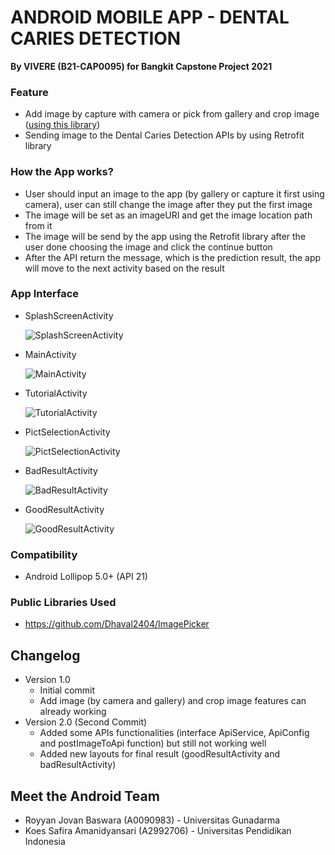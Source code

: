 # ANDROID MOBILE APP - DENTAL CARIES DETECTION
__By VIVERE (B21-CAP0095) for Bangkit Capstone Project 2021__

### Feature
- Add image by capture with camera or pick from gallery and crop image ([using this library](https://github.com/Dhaval2404/ImagePicker))
- Sending image to the Dental Caries Detection APIs by using Retrofit library

### How the App works?
- User should input an image to the app (by gallery or capture it first using camera), user can still change the image after they put the first image
- The image will be set as an imageURI and get the image location path from it
- The image will be send by the app using the Retrofit library after the user done choosing the image and click the continue button
- After the API return the message, which is the prediction result, the app will move to the next activity based on the result

### App Interface
- SplashScreenActivity
  
  ![SplashScreenActivity](https://cdn.discordapp.com/attachments/782762685502455871/852181323602198548/activity_splash_screen.jpg)

- MainActivity
  
  ![MainActivity](https://cdn.discordapp.com/attachments/782762685502455871/852181342346412092/activity_main.jpg)
  
- TutorialActivity
  
  ![TutorialActivity](https://cdn.discordapp.com/attachments/782762685502455871/852181360265527326/activity_tutorial.jpg)

- PictSelectionActivity
  
  ![PictSelectionActivity](https://cdn.discordapp.com/attachments/782762685502455871/852182701440237579/activity_pict_selection.jpg)

- BadResultActivity
  
  ![BadResultActivity](https://cdn.discordapp.com/attachments/782762685502455871/852181387993022544/activity_bad_result.jpg)

- GoodResultActivity
  
  ![GoodResultActivity](https://cdn.discordapp.com/attachments/782762685502455871/852181405249044531/activity_good_result.jpg)

### Compatibility
- Android Lollipop 5.0+ (API 21)

### Public Libraries Used
- https://github.com/Dhaval2404/ImagePicker

## Changelog
- Version 1.0
  - Initial commit
  - Add image (by camera and gallery) and crop image features can already working
- Version 2.0 (Second Commit)
  - Added some APIs functionalities (interface ApiService, ApiConfig and postImageToApi function) but still not working well
  - Added new layouts for final result (goodResultActivity and badResultActivity)

## Meet the Android Team
- Royyan Jovan Baswara (A0090983) - Universitas Gunadarma
- Koes Safira Amanidyansari (A2992706) - Universitas Pendidikan Indonesia
